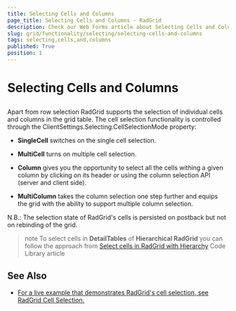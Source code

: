 ```yaml
---
title: Selecting Cells and Columns
page_title: Selecting Cells and Columns - RadGrid
description: Check our Web Forms article about Selecting Cells and Columns.
slug: grid/functionality/selecting/selecting-cells-and-columns
tags: selecting,cells,and,columns
published: True
position: 1
---
```


# Selecting Cells and Columns



## 

Apart from row selection RadGrid supports the selection of individual cells and columns in the grid table. The cell selection functionality is controlled through the ClientSettings.Selecting.CellSelectionMode property:

* **SingleCell** switches on the single cell selection.

* **MultiCell** turns on multiple cell selection.

* **Column** gives you the opportunity to select all the cells withing a given column by clicking on its header or using the column selection API (server and client side).

* **MultiColumn** takes the column selection one step further and equips the grid with the ability to support multiple column selection.

N.B.: The selection state of RadGrid's cells is persisted on postback but not on rebinding of the grid.

>note To select cells in **DetailTables** of **Hierarchical RadGrid** you can follow the approach from [Select cells in RadGrid with Hierarchy](https://www.telerik.com/support/code-library/select-cells-in-radgrid-with-hierarchy) Code Library article

## See Also

 * [For a live example that demonstrates RadGrid's cell selection, see RadGrid Cell Selection.](https://demos.telerik.com/aspnet-ajax/Grid/Examples/Client/CellSelection/DefaultCS.aspx)
